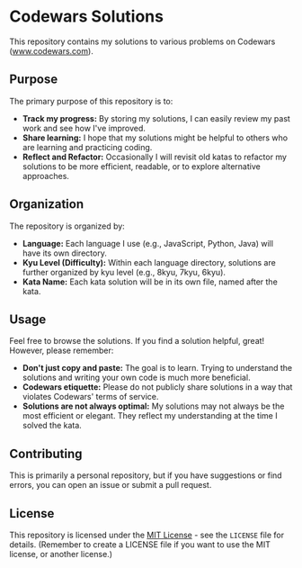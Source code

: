 # Codewars Solutions

This repository contains my solutions to various problems on Codewars (www.codewars.com).

## Purpose

The primary purpose of this repository is to:

- **Track my progress:** By storing my solutions, I can easily review my past work and see how I've improved.
- **Share learning:** I hope that my solutions might be helpful to others who are learning and practicing coding.
- **Reflect and Refactor:** Occasionally I will revisit old katas to refactor my solutions to be more efficient, readable, or to explore alternative approaches.

## Organization

The repository is organized by:

- **Language:** Each language I use (e.g., JavaScript, Python, Java) will have its own directory.
- **Kyu Level (Difficulty):** Within each language directory, solutions are further organized by kyu level (e.g., 8kyu, 7kyu, 6kyu).
- **Kata Name:** Each kata solution will be in its own file, named after the kata.

## Usage

Feel free to browse the solutions. If you find a solution helpful, great! However, please remember:

- **Don't just copy and paste:** The goal is to learn. Trying to understand the solutions and writing your own code is much more beneficial.
- **Codewars etiquette:** Please do not publicly share solutions in a way that violates Codewars' terms of service.
- **Solutions are not always optimal:** My solutions may not always be the most efficient or elegant. They reflect my understanding at the time I solved the kata.

## Contributing

This is primarily a personal repository, but if you have suggestions or find errors, you can open an issue or submit a pull request.

## License

This repository is licensed under the [MIT License](LICENSE) - see the `LICENSE` file for details. (Remember to create a LICENSE file if you want to use the MIT license, or another license.)